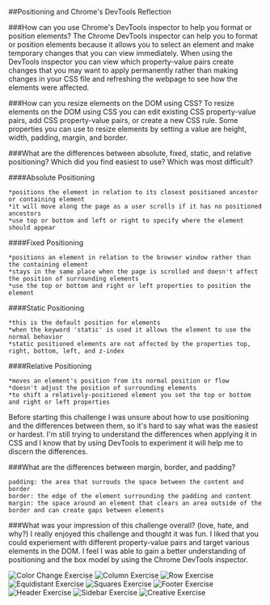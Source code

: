 ##Positioning and Chrome's DevTools Reflection

###How can you use Chrome's DevTools inspector to help you format or position elements?
The Chrome DevTools inspector can help you to format or position elements because it allows you to select an element and make temporary changes that you can view immediately. When using the DevTools inspector you can view which property-value pairs create changes that you may want to apply permanently rather than making changes in your CSS file and refreshing the webpage to see how the elements were affected.

###How can you resize elements on the DOM using CSS?
To resize elements on the DOM using CSS you can edit existing CSS property-value pairs, add CSS property-value pairs, or create a new CSS rule.  Some properties you can use to resize elements by setting a value are height, width, padding, margin, and border.


###What are the differences between absolute, fixed, static, and relative positioning? Which did you find easiest to use? Which was most difficult?

####Absolute Positioning
```
*positions the element in relation to its closest positioned ancestor or containing element
*it will move along the page as a user scrolls if it has no positioned ancestors
*use top or bottom and left or right to specify where the element should appear
```

####Fixed Positioning
```
*positions an element in relation to the browser window rather than the containing element
*stays in the same place when the page is scrolled and doesn't affect the position of surrounding elements
*use the top or bottom and right or left properties to position the element
```

####Static Positioning
```
*this is the default position for elements
*when the keyword 'static' is used it allows the element to use the normal behavior
*static positioned elements are not affected by the properties top, right, bottom, left, and z-index
```

####Relative Positioning
```
*moves an element's position from its normal position or flow
*doesn't adjust the position of surrounding elements
*to shift a relatively-positioned element you set the top or bottom and right or left properties
```

Before starting this challenge I was unsure about how to use positioning and the differences between them, so it's hard to say what was the easiest or hardest.  I'm still trying to understand the differences when applying it in CSS and I know that by using DevTools to experiment it will help me to discern the differences.


###What are the differences between margin, border, and padding?
```
padding: the area that surrouds the space between the content and border
border: the edge of the element surrounding the padding and content
margin: the space around an element that clears an area outside of the border and can create gaps between elements
```

###What was your impression of this challenge overall? (love, hate, and why?)
I really enjoyed this challenge and thought it was fun.  I liked that you could experiement with different property-value pairs and target various elements in the DOM.  I feel I was able to gain a better understanding of positioning and the box model by using the Chrome DevTools inspector.

![Color Change Exercise](imgs/change-colors.png)
![Column Exercise](imgs/column.png)
![Row Exercise](imgs/row.png)
![Equidistant Exercise](imgs/equidistant.png)
![Squares Exercise](imgs/squares.png)
![Footer Exercise](imgs/footer.png)
![Header Exercise](imgs/header.png)
![Sidebar Exercise](imgs/sidebar.png)
![Creative Exercise](imgs/creative.png)
